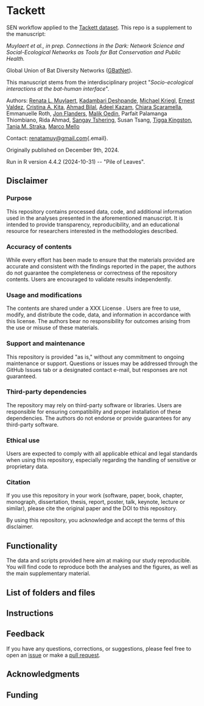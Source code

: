 # Tackett

<!--# It's better to change this repo's name so we use the same standard as in the Kadambari dataset -->

SEN workflow applied to the [Tackett dataset](https://doi.org/10.3390/d14030179). This repo is a supplement to the manuscript:

*Muylaert et al., in prep. Connections in the Dark: Network Science and Social-Ecological Networks as Tools for Bat Conservation and Public Health.*

Global Union of Bat Diversity Networks ([GBatNet](https://www.gbatnet.org)).

This manuscript stems from the interdisciplinary project "*Socio-ecological interactions at the bat-human interface*".

Authors: [Renata L. Muylaert](https://orcid.org/0000-0002-6466-6210), [Kadambari Deshpande](https://orcid.org/0000-0002-2140-9177), [Michael Kriegl](https://orcid.org/0000-0003-0992-7219), [Ernest Valdez](https://orcid.org/0000-0002-7262-3069), [Cristina A. Kita](https://orcid.org/0000-0002-4079-2677), [Ahmad Bilal](https://orcid.org/0009-0002-6933-7077), [Adeel Kazam](https://orcid.org/0000-0002-9233-5064), [Chiara Scaramella](https://orcid.org/0009-0004-5071-0649), Emmanuelle Roth, [Jon Flanders](https://orcid.org/0000-0001-7296-9601), [Malik Oedin](https://orcid.org/0000-0002-0470-2646), Parfait Palamanga Thiombiano, Rida Ahmad, [Sangay Tshering](https://orcid.org/0000-0002-7482-5449), Susan Tsang, [Tigga Kingston](https://orcid.org/0000-0003-3552-5352), [Tanja M. Straka](https://orcid.org/0000-0003-4118-4056), [Marco Mello](https://orcid.org/0000-0002-9098-9427)

Contact: [renatamuy\@gmail.com](mailto:renatamuy@gmail.com){.email}.

Originally published on December 9th, 2024.

Run in R version 4.4.2 (2024-10-31) -- "Pile of Leaves".

## Disclaimer

### Purpose

This repository contains processed data, code, and additional information used in the analyses presented in the aforementioned manuscript. It is intended to provide transparency, reproducibility, and an educational resource for researchers interested in the methodologies described.

### Accuracy of contents

While every effort has been made to ensure that the materials provided are accurate and consistent with the findings reported in the paper, the authors do not guarantee the completeness or correctness of the repository contents. Users are encouraged to validate results independently.

### Usage and modifications

The contents are shared under a XXX License <!--# We need to choose a license before submitting the paper -->. Users are free to use, modify, and distribute the code, data, and information in accordance with this license. The authors bear no responsibility for outcomes arising from the use or misuse of these materials.

### Support and maintenance

This repository is provided "as is," without any commitment to ongoing maintenance or support. Questions or issues may be addressed through the GitHub Issues tab or a designated contact e-mail, but responses are not guaranteed.

### Third-party dependencies

The repository may rely on third-party software or libraries. Users are responsible for ensuring compatibility and proper installation of these dependencies. The authors do not endorse or provide guarantees for any third-party software.

### Ethical use

Users are expected to comply with all applicable ethical and legal standards when using this repository, especially regarding the handling of sensitive or proprietary data.

### Citation

If you use this repository in your work (software, paper, book, chapter, monograph, dissertation, thesis, report, poster, talk, keynote, lecture or similar), please cite the original paper and the DOI to this repository.

By using this repository, you acknowledge and accept the terms of this disclaimer.

## Functionality

The data and scripts provided here aim at making our study reproducible. You will find code to reproduce both the analyses and the figures, as well as the main supplementary material.

## List of folders and files

## Instructions

## Feedback

If you have any questions, corrections, or suggestions, please feel free to open an [issue](https://github.com/renatamuy/batmed/issues) or make a [pull request](https://github.com/renatamuy/batmed/pulls).

## Acknowledgments

## Funding
